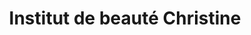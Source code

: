 ---
title: "Institut de beauté Christine"
url: /lisle-despagnac/institut-de-beaute-christine/
shop: beauté
---